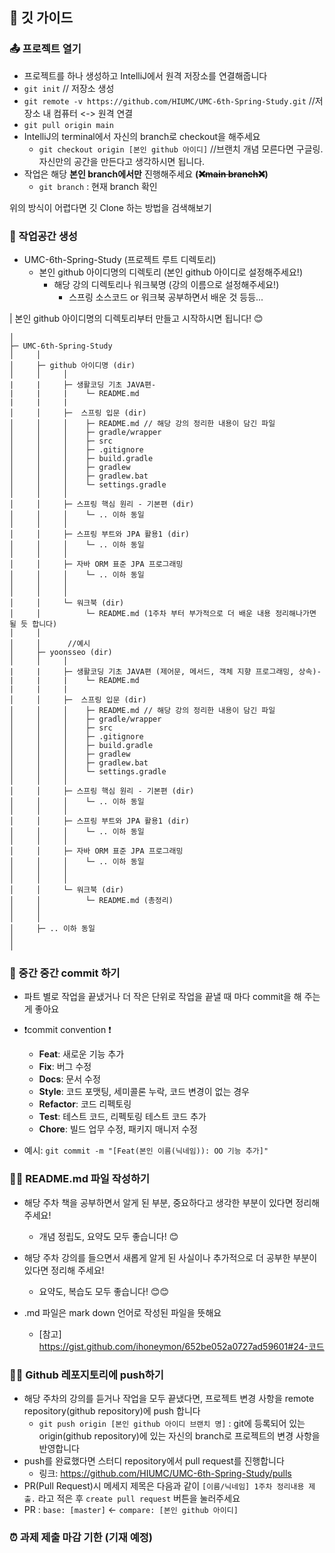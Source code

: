 ## 📝 깃 가이드 


### 📤 프로젝트 열기
* 프로젝트를 하나 생성하고 IntelliJ에서 원격 저장소를 연결해줍니다
* ```git init``` // 저장소 생성
* ```git remote -v https://github.com/HIUMC/UMC-6th-Spring-Study.git```  //저장소 내 컴퓨터 <-> 원격 연결
* ```git pull origin main```
* IntelliJ의 terminal에서 자신의 branch로 checkout을 해주세요
    * ```git checkout origin [본인 github 아이디]```  //브랜치 개념 모른다면 구글링. 자신만의 공간을 만든다고 생각하시면 됩니다.
* 작업은 해당 **본인 branch에서만** 진행해주세요 **(~~❌main branch❌~~)**
    * ```git branch``` : 현재 branch 확인

위의 방식이 어렵다면 깃 Clone 하는 방법을 검색해보기

### 🏡 작업공간 생성
* UMC-6th-Spring-Study (프로젝트 루트 디렉토리)
    * 본인 github 아이디명의 디렉토리 (본인 github 아이디로 설정해주세요!)
        * 해당 강의 디렉토리나 워크북명 (강의 이름으로 설정해주세요!)
            * 스프링 소스코드 or 워크북 공부하면서 배운 것 등등...


| 본인 github 아이디명의 디렉토리부터 만들고 시작하시면 됩니다! 😊
```
│
├─ UMC-6th-Spring-Study
│     │
│     ├─ github 아이디명 (dir)
│     │     │ 
|     |     ├─ 생활코딩 기초 JAVA편-
|     |     |    └─ README.md
|     |     |
│     │     ├─  스프링 입문 (dir)
│     │     │    ├─ README.md // 해당 강의 정리한 내용이 담긴 파일
│     │     │    ├─ gradle/wrapper
│     │     │    ├─ src
│     │     │    ├─ .gitignore
│     │     │    ├─ build.gradle
│     │     │    ├─ gradlew
│     │     │    ├─ gradlew.bat
│     │     │    └─ settings.gradle
│     │     │
│     │     ├─ 스프링 핵심 원리 - 기본편 (dir)
│     │     │    └─ .. 이하 동일
│     │     │
│     │     ├─ 스프링 부트와 JPA 활용1 (dir)
│     │     │    └─ .. 이하 동일
│     │     │
│     │     ├─ 자바 ORM 표준 JPA 프로그래밍
│     │     │    └─ .. 이하 동일
│     │     │
│     │     │
│     │     └─ 워크북 (dir)
│     │          └─ README.md (1주차 부터 부가적으로 더 배운 내용 정리해나가면 될 듯 합니다)
│     │ 
│     │      //예시
│     ├─ yoonsseo (dir)
│     │     │ 
|     |     ├─ 생활코딩 기초 JAVA편 (제어문, 메서드, 객체 지향 프로그래밍, 상속)-
|     |     |    └─ README.md
|     |     |
│     │     ├─  스프링 입문 (dir)
│     │     │    ├─ README.md // 해당 강의 정리한 내용이 담긴 파일
│     │     │    ├─ gradle/wrapper
│     │     │    ├─ src
│     │     │    ├─ .gitignore
│     │     │    ├─ build.gradle
│     │     │    ├─ gradlew
│     │     │    ├─ gradlew.bat
│     │     │    └─ settings.gradle
│     │     │
│     │     ├─ 스프링 핵심 원리 - 기본편 (dir)
│     │     │    └─ .. 이하 동일
│     │     │
│     │     ├─ 스프링 부트와 JPA 활용1 (dir)
│     │     │    └─ .. 이하 동일
│     │     │
│     │     ├─ 자바 ORM 표준 JPA 프로그래밍
│     │     │    └─ .. 이하 동일
│     │     │
│     │     │
│     │     └─ 워크북 (dir)
│     │          └─ README.md (총정리)
│     │   
│     │   
│     ├─ .. 이하 동일
│ 
│ 
```

### 💾 중간 중간 commit 하기
* 파트 별로 작업을 끝냈거나 더 작은 단위로 작업을 끝낼 때 마다 commit을 해 주는 게 좋아요
* ❗commit convention ❗️
    * **Feat**: 새로운 기능 추가
    * **Fix**: 버그 수정
    * **Docs**: 문서 수정
    * **Style**: 코드 포맷팅, 세미콜론 누락, 코드 변경이 없는 경우
    * **Refactor**: 코드 리펙토링
    * **Test**: 테스트 코드, 리펙토링 테스트 코드 추가
    * **Chore**: 빌드 업무 수정, 패키지 매니저 수정

* 예시: ```git commit -m "[Feat(본인 이름(닉네임)): OO 기능 추가]"```


### ✍🏻 README.md 파일 작성하기


* 해당 주차 책을 공부하면서 알게 된 부분, 중요하다고 생각한 부분이 있다면 정리해 주세요!
    * 개념 정립도, 요약도 모두 좋습니다! 😊
* 해당 주차 강의를 들으면서 새롭게 알게 된 사실이나 추가적으로 더 공부한 부분이 있다면 정리해 주세요!
  * 요약도, 복습도 모두 좋습니다! 😊😊


* .md 파일은 mark down 언어로 작성된 파일을 뜻해요
    * [참고] https://gist.github.com/ihoneymon/652be052a0727ad59601#24-코드


### 🙌🏻 Github 레포지토리에 push하기

* 해당 주차의 강의를 듣거나 작업을 모두 끝냈다면, 프로젝트 변경 사항을 remote repository(github repository)에 push 합니다
    * ```git push origin [본인 github 아이디 브랜치 명]``` : git에 등록되어 있는 origin(github repository)에 있는 자신의 branch로 프로젝트의 변경 사항을 반영합니다
* push를 완료했다면 스터디 repository에서 pull request를 진행합니다
    * 링크: https://github.com/HIUMC/UMC-6th-Spring-Study/pulls
* PR(Pull Request)시 메세지 제목은 다음과 같이 ```[이름/닉네임] 1주차 정리내용 제출.``` 라고 적은 후 ```create pull request``` 버튼을 눌러주세요
* PR : ```base: [master]``` <- ```compare: [본인 github 아이디]```


### ⏰ 과제 제출 마감 기한 (기재 예정)
